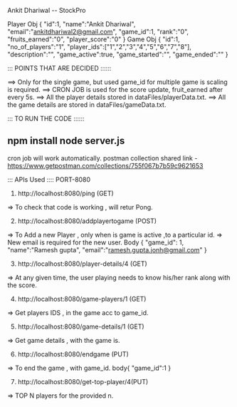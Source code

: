 Ankit Dhariwal -- StockPro

Player Obj
{
      "id":1,
      "name":"Ankit Dhariwal",
      "email":"ankitdhariwal2@gmail.com",
      "game_id":1,
      "rank":"0",
      "fruits_earned":"0",
      "player_score":"0"
}
Game Obj
 {
      "id":1,
      "no_of_players":"1",
      "player_ids":["1","2","3","4","5","6","7","8"],
      "description":"",
      "game_active":true,
      "game_started":"",
      "game_ended":""
}

::: POINTS THAT ARE DECIDED ::::::

==> Only for the single game, but used game_id for multiple game is scaling is required.
==> CRON JOB is used for the score update, fruit_earned after every 5s.
==> All the player details stored in dataFiles/playerData.txt.
==> All the game details are stored in dataFiles/gameData.txt.


::: TO RUN THE CODE ::::::

npm install
node server.js
---------------------------
cron job will work automatically.
postman collection shared link - https://www.getpostman.com/collections/755f067b7b59c9621653



::: APIs Used :::: PORT-8080

1) http://localhost:8080/ping (GET)

=> To check that code is working , will retur Pong.



2) http://localhost:8080/addplayertogame (POST)

=> To Add a new Player , only when is game is active ,to a particular id.
=> New email is required for the new user.
   Body  {
        "game_id": 1,
        "name":"Ramesh gupta",
        "email":"ramesh.gupta.jonh@gmail.com"
    }



3) http://localhost:8080/player-details/4 (GET)

=>  At any given time, the user playing needs to know his/her rank along with the score.



4) http://localhost:8080/game-players/1 (GET)

=> Get players IDS , in the game acc to game_id.



5) http://localhost:8080/game-details/1 (GET)

=> Get game details , with the game is.




6)  http://localhost:8080/endgame (PUT)

=> To end the game , with game_id.
    body{
            "game_id":1
        }



7) http://localhost:8080/get-top-player/4(PUT)

=> TOP N players for the provided n.

